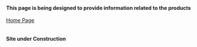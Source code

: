 <!DOCTYPE html>
<html lang="en">
	<head>
		<title>This is where our delicious products will be listed
		</title>
	</head> 	
	<body>
   		<b>This page is being designed to provide information related to the products</b><br><br>
	  	<a href="https://zperov.github.io/Grocery">Home Page</a> <br><br><br>
	  	<b>Site under Construction</b>
	</body>
</html>

